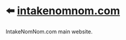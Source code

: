 # ⬅️ [intakenomnom.com]

IntakeNomNom.com main website.

[intakenomnom.com]: https://intakenomnom.com
